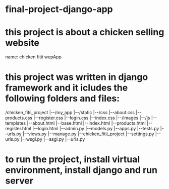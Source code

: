 # final-project-django-app

# this project is about a chicken selling website
name: chicken fitii wepApp

# this project was written in django framework and it icludes the following folders and files:

/chicken_fitii_project
    |--/my_app
        |--/static
            |--/css
                |--about.css
                |--products.css
                |--register.css
                |--login.css
                |--index.css
            |--/images
            |--/js
        |--templates
            |--about.html
            |--base.html
            |--index.html
            |--products.html
            |--register.html
            |--login.html
        |--admin.py
        |--models.py
        |--apps.py
        |--tests.py
        |--urls.py
        |--views.py
    |--manage.py
    |--chicken_fitii_project
        |--settings.py
        |--urls.py
        |--wsgi.py
        |--asgi.py
        |--urls.py

# to run the project, install virtual environment, install django and run server